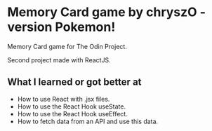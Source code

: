 # Memory Card game by chryszO - version Pokemon!

Memory Card game for The Odin Project.

Second project made with ReactJS.

## What I learned or got better at
- How to use React with .jsx files.
- How to use the React Hook useState.
- How to use the React Hook useEffect.
- How to fetch data from an API and use this data.

